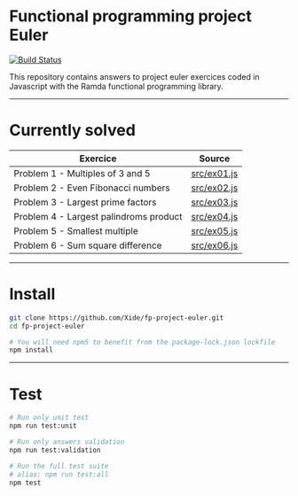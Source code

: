 # Functional programming project Euler

[![Build Status](https://travis-ci.org/Xide/fp-project-euler.svg?branch=master)](https://travis-ci.org/Xide/fp-project-euler)

This repository contains answers to project euler exercices
coded in Javascript with the Ramda functional programming library.

---

# Currently solved

| Exercice                               | Source                       |
| -------------------------------------- | ---------------------------- |
| Problem 1 - Multiples of 3 and 5       | [src/ex01.js](./src/ex01.js) |
| Problem 2 - Even Fibonacci numbers     | [src/ex02.js](./src/ex02.js) |
| Problem 3 - Largest prime factors      | [src/ex03.js](./src/ex03.js) |
| Problem 4 - Largest palindroms product | [src/ex04.js](./src/ex04.js) |
| Problem 5 - Smallest multiple          | [src/ex05.js](./src/ex05.js) |
| Problem 6 - Sum square difference      | [src/ex06.js](./src/ex06.js) |

---

# Install

```bash
git clone https://github.com/Xide/fp-project-euler.git
cd fp-project-euler

# You will need npm5 to benefit from the package-lock.json lockfile
npm install
```

---

# Test

```bash
# Run only unit test
npm run test:unit

# Run only answers validation
npm run test:validation

# Run the full test suite
# alias: npm run test:all
npm test

```

